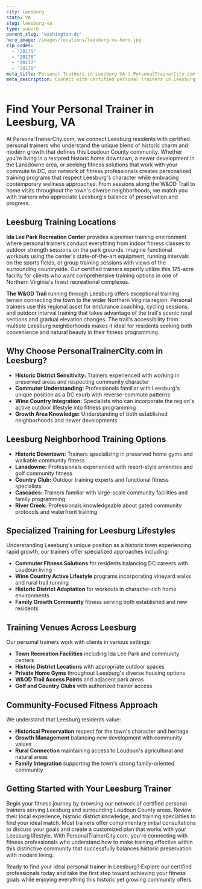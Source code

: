 ```yaml
---
city: Leesburg
state: VA
slug: leesburg-va
type: suburb
parent_slug: "washington-dc"
hero_image: /images/locations/leesburg-va-hero.jpg
zip_codes:
  - "20175"
  - "20176"
  - "20177"
  - "20178"
meta_title: Personal Trainers in Leesburg VA | PersonalTrainerCity.com
meta_description: Connect with certified personal trainers in Leesburg. Find fitness coaches for one-on-one training in historic district homes, suburban neighborhoods, and along the W&OD Trail in Loudoun County.
---
```


# Find Your Personal Trainer in Leesburg, VA

At PersonalTrainerCity.com, we connect Leesburg residents with certified personal trainers who understand the unique blend of historic charm and modern growth that defines this Loudoun County community. Whether you're living in a restored historic home downtown, a newer development in the Lansdowne area, or seeking fitness solutions that work with your commute to DC, our network of fitness professionals creates personalized training programs that respect Leesburg's character while embracing contemporary wellness approaches. From sessions along the W&OD Trail to home visits throughout the town's diverse neighborhoods, we match you with trainers who appreciate Leesburg's balance of preservation and progress.

## Leesburg Training Locations

**Ida Lee Park Recreation Center** provides a premier training environment where personal trainers conduct everything from indoor fitness classes to outdoor strength sessions on the park grounds. Imagine functional workouts using the center's state-of-the-art equipment, running intervals on the sports fields, or group training sessions with views of the surrounding countryside. Our certified trainers expertly utilize this 125-acre facility for clients who want comprehensive training options in one of Northern Virginia's finest recreational complexes.

**The W&OD Trail** running through Leesburg offers exceptional training terrain connecting the town to the wider Northern Virginia region. Personal trainers use this regional asset for endurance coaching, cycling sessions, and outdoor interval training that takes advantage of the trail's scenic rural sections and gradual elevation changes. The trail's accessibility from multiple Leesburg neighborhoods makes it ideal for residents seeking both convenience and natural beauty in their fitness programming.

## Why Choose PersonalTrainerCity.com in Leesburg?

*   **Historic District Sensitivity:** Trainers experienced with working in preserved areas and respecting community character
*   **Commuter Understanding:** Professionals familiar with Leesburg's unique position as a DC exurb with reverse-commute patterns
*   **Wine Country Integration:** Specialists who can incorporate the region's active outdoor lifestyle into fitness programming
*   **Growth Area Knowledge:** Understanding of both established neighborhoods and newer developments

## Leesburg Neighborhood Training Options

- **Historic Downtown:** Trainers specializing in preserved home gyms and walkable community fitness
- **Lansdowne:** Professionals experienced with resort-style amenities and golf community fitness
- **Country Club:** Outdoor training experts and functional fitness specialists
- **Cascades:** Trainers familiar with large-scale community facilities and family programming
- **River Creek:** Professionals knowledgeable about gated community protocols and waterfront training

## Specialized Training for Leesburg Lifestyles

Understanding Leesburg's unique position as a historic town experiencing rapid growth, our trainers offer specialized approaches including:

*   **Commuter Fitness Solutions** for residents balancing DC careers with Loudoun living
*   **Wine Country Active Lifestyle** programs incorporating vineyard walks and rural trail running
*   **Historic District Adaptation** for workouts in character-rich home environments
*   **Family Growth Community** fitness serving both established and new residents

## Training Venues Across Leesburg

Our personal trainers work with clients in various settings:
- **Town Recreation Facilities** including Ida Lee Park and community centers
- **Historic District Locations** with appropriate outdoor spaces
- **Private Home Gyms** throughout Leesburg's diverse housing options
- **W&OD Trail Access Points** and adjacent park areas
- **Golf and Country Clubs** with authorized trainer access

## Community-Focused Fitness Approach

We understand that Leesburg residents value:
- **Historical Preservation** respect for the town's character and heritage
- **Growth Management** balancing new development with community values
- **Rural Connection** maintaining access to Loudoun's agricultural and natural areas
- **Family Integration** supporting the town's strong family-oriented community

## Getting Started with Your Leesburg Trainer

Begin your fitness journey by browsing our network of certified personal trainers serving Leesburg and surrounding Loudoun County areas. Review their local experience, historic district knowledge, and training specialties to find your ideal match. Most trainers offer complimentary initial consultations to discuss your goals and create a customized plan that works with your Leesburg lifestyle. With PersonalTrainerCity.com, you're connecting with fitness professionals who understand how to make training effective within this distinctive community that successfully balances historic preservation with modern living.

Ready to find your ideal personal trainer in Leesburg? Explore our certified professionals today and take the first step toward achieving your fitness goals while enjoying everything this historic yet growing community offers.
